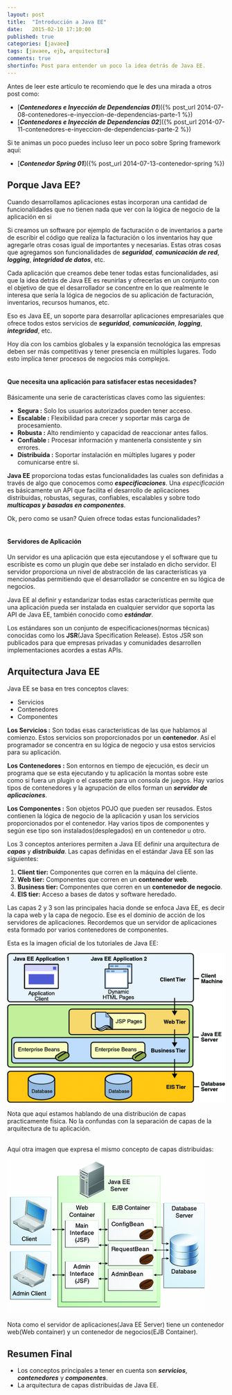 ```yaml
---
layout: post
title:  "Introducción a Java EE"
date:   2015-02-10 17:10:00
published: true
categories: [javaee]
tags: [javaee, ejb, arquitectura]
comments: true
shortinfo: Post para entender un poco la idea detrás de Java EE.
---
```


Antes de leer este artículo te recomiendo que le des una mirada a otros post como:

* [_**Contenedores e Inyección de Dependencias 01**_]({% post_url 2014-07-08-contenedores-e-inyeccion-de-dependencias-parte-1 %})
* [_**Contenedores e Inyección de Dependencias 02**_]({% post_url 2014-07-11-contenedores-e-inyeccion-de-dependencias-parte-2 %})

Si te animas un poco puedes incluso leer un poco sobre Spring framework aquí:

* [_**Contenedor Spring 01**_]({% post_url 2014-07-13-contenedor-spring %})


## Porque Java EE?
Cuando desarrollamos aplicaciones estas incorporan una cantidad de funcionalidades que no tienen nada que ver con la lógica
de negocio de la aplicación en si

Si creamos un software por ejemplo de facturación o de inventarios a parte de escribir el código que realiza la facturación 
o los inventarios hay que agregarle otras cosas igual de importantes y necesarias. Estas otras cosas que agregamos son 
funcionalidades de _**seguridad**_, _**comunicación de red**_, _**logging**_, _**integridad de datos**_, etc. 

Cada aplicación que creamos debe tener todas estas funcionalidades, asi que la idea detrás de Java EE es reunirlas y ofrecerlas
en un conjunto con el objetivo de que el desarrollador se concentre en lo que realmente le interesa que sería la lógica de
negocios de su aplicación de facturación, inventarios, recursos humanos, etc.

Eso es Java EE, un soporte para desarrollar aplicaciones empresariales que ofrece todos estos servicios de _**seguridad**_,
_**comunicación**_, _**logging**_, _**integridad**_, etc.

Hoy día con los cambios globales y la expansión tecnológica las empresas deben ser más competitivas y tener presencia en 
múltiples lugares. Todo esto implica tener procesos de negocios más complejos.<br/><br/>

#### Que necesita una aplicación para satisfacer estas necesidades?
Básicamente una serie de características claves como las siguientes:

* **Segura :** Solo los usuarios autorizados pueden tener acceso.
* **Escalable :** Flexibilidad para crecer y soportar más carga de procesamiento.
* **Robusta :** Alto rendimiento y capacidad de reaccionar antes fallos.
* **Confiable :** Procesar información y mantenerla consistente y sin errores.
* **Distribuida :** Soportar instalación en múltiples lugares y poder comunicarse entre si.

**Java EE** proporciona todas estas funcionalidades las cuales son definidas a través de algo que conocemos como 
_**especificaciones**_. Una _especificación_ es básicamente un API que facilita el desarrollo de aplicaciones distribuidas, 
robustas, seguras, confiables, escalables y sobre todo _**multicapas y basadas en componentes**_.

Ok, pero como se usan? Quien ofrece todas estas funcionalidades? <br/><br/>


#### Servidores de Aplicación
Un servidor es una aplicación que esta ejecutandose y el software que tu escribiste es como un plugin que debe ser instalado
en dicho servidor. El servidor proporciona un nivel de abstracción de las características ya mencionadas permitiendo que 
el desarrollador se concentre en su lógica de negocios. 

Java EE al definir y estandarizar todas estas características permite que una aplicación pueda ser instalada en cualquier 
servidor que soporta las API de Java EE, también conocido como _**estándar**_.

Los estándares son un conjunto de especificaciones(normas técnicas) conocidas como los **JSR**(Java Specification Release).
Estos JSR son publicados para que empresas privadas y comunidades desarrollen implementaciones acordes a estas APIs.


## Arquitectura Java EE
Java EE se basa en tres conceptos claves:

* Servicios
* Contenedores
* Componentes

**Los Servicios :** Son todas esas características de las que hablamos al comienzo. Estos servicios son proporcionados por
un **contenedor**. Así el programador se concentra en su lógica de negocio y usa estos servicios para su aplicación.

**Los Contenedores :** Son entornos en tiempo de ejecución, es decir un programa que se esta ejecutando y tu aplicación la 
montas sobre este como si fuera un plugin o el cassette para un consola de juegos. Hay varios tipos de contenedores y la
agrupación de ellos forman un _**servidor de aplicaciones**_.

**Los Componentes :** Son objetos POJO que pueden ser reusados. Estos contienen la lógica de negocio de la aplicación y usan
los servicios proporcionados por el contenedor. Hay varios tipos de componentes y según ese tipo son instalados(desplegados)
en un contenedor u otro.

Los 3 conceptos anteriores permiten a Java EE definir una arquitectura de _**capas**_ y _**distribuida**_. Las capas definidas
en el estándar Java EE son las siguientes:

1. **Client tier:** Componentes que corren en la máquina del cliente.
2. **Web tier:** Componentes que corren en un **contenedor web**.
3. **Business tier:** Componentes que corren en un **contenedor de negocio**.
4. **EIS tier:** Acceso a bases de datos y software heredado.

Las capas 2 y 3 son las principales hacia donde se enfoca Java EE, es decir la capa web y la capa de negocio. Ese es el 
dominio de acción de los servidores de aplicaciones. Recordemos que un servidor de aplicaciones esta formado por varios 
contenedores de componentes.

Esta es la imagen oficial de los tutoriales de Java EE:

![Java EE](/images/javaee-01.gif)

Nota que aquí estamos hablando de una distribución de capas practicamente física. No la confundas con la separación de capas
de la arquitectura de tu aplicación.<br/><br/>

Aquí otra imagen que expresa el mismo concepto de capas distribuidas:

![Java EE](/images/javaee-02.gif)

Nota como el servidor de aplicaciones(Java EE Server) tiene un contenedor web(Web container) y un contenedor de negocios(EJB Container).


## Resumen Final
* Los conceptos principales a tener en cuenta son _**servicios**_, _**contenedores**_ y _**componentes**_.
* La arquitectura de capas distribuidas de Java EE.
